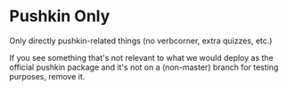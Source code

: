 # Pushkin Only

Only directly pushkin-related things (no verbcorner, extra quizzes, etc.)

If you see something that's not relevant to what we would deploy as the official pushkin package and it's not on a (non-master) branch for testing purposes, remove it.

